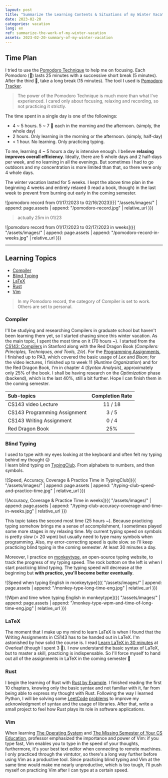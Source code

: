 ```yaml
---
layout: post
title: "Summarize the Learning Contents & Situations of my Winter Vacation"
date: 2023-02-20
categories: vacation
lang: en
ref: summarize-the-work-of-my-winter-vacation
assets: 2023-02-20-summary-of-my-winter-vacation
---
```


## Time Plan

I tried to use the [Pomodoro Technique](https://en.wikipedia.org/wiki/Pomodoro_Technique) to help me on focusing. Each Pomodoro (:tomato:) lasts 25 minutes with a successive short break (5 minutes). After the third :tomato:, take a long break (15 minutes). The tool I used is [Pomodoro Tracker](https://pomodoro-tracker.com/).
> The power of the Pomodoro Technique is much more than what I've experienced. I cared only about focusing, relaxing and recording, so not practicing it strictly.

The time spent in a single day is one of the followings:
- 4 ~ 5 hours. 5 ~ 7 :tomato: each in the morning and the afternoon. (simply, the whole day)
- 2 hours. Only learning in the morning or the afternoon. (simply, half-day)
- < 1 hour. No learning. Only practicing typing.

To me, learning 4 ~ 5 hours a day is intensive enough. I believe **relaxing improves overall efficiency**. Ideally, there are 5 whole days and 2 half-days per week, and no learning in all the evenings. But sometimes I had to go outdoors and my concentration is more limited than that, so there were only 4 whole days.

The winter vacation lasted for 5 weeks. I kept the above time plan in the beginning 4 weeks and entirely relaxed (I read a book, though) in the last week to prevent from burning out early in the coming semester.

![pomodoro record from 01/17/2023 to 02/16/2023]({{ "/assets/images/" | append: page.assets | append: "/pomodoro-record.jpg" | relative_url }})
> actually 25m in 01/23

![pomodoro record from 01/17/2023 to 02/17/2023 in weeks]({{ "/assets/images/" | append: page.assets | append: "/pomodoro-record-in-weeks.jpg" | relative_url }})

---

## Learning Topics

- [Compiler](#compiler)
- [Blind Typing](#blind-typing)
- [LaTeX](#latex)
- [Rust](#rust)
- [Vim](#vim)

> In my Pomodoro record, the category of Compiler is set to work. Others are set to personal.

### Compiler

I'll be studying and researching Compilers in graduate school but haven't been learning them yet, so I started chasing since this winter vacation.
As the main topic, I spent the most time on it (70 hours ~). I started from the [CS143: Compilers](https://web.stanford.edu/class/cs143/) in Stanford along with the Red Dragon Book (*Compilers: Principles, Techniques, and Tools, 2/e*). For the [Programming Assignments](https://github.com/Lai-YT/CS143-cool-compiler-assignments), I finished up to PA3, which covered the basic usage of *Lex* and *Bison*; for the video lectures, I finished up to week 11 (*Runtime Organization*) and for the Red Dragon Book, I'm in chapter 4 (*Syntax Analysis*), approximately only 25% of the book. I shall be having research on the *Optimization* phase (backend), which is the last 40%, still a bit further. Hope I can finish them in the coming semester.

| Sub-topics | Completion Rate |
|:----------|:--------:|
| CS143 video Lecture | 11 / 18 |
| CS143 Programming Assignment | 3 / 5 |
| CS143 Writing Assignment | 0 / 4 |
| Red Dragon Book | 25% |

### Blind Typing

I used to type with my eyes looking at the keyboard and often felt my typing behind my thought :disappointed_relieved: \
I learn blind typing on [TypingClub](https://www.typingclub.com/). From alphabets to numbers, and then symbols.

![Speed, Accuracy, Coverage & Practice Time in TypingClub]({{ "/assets/images/" | append: page.assets | append: "/typing-club-speed-and-practice-time.jpg" | relative_url }})

![Accuracy, Coverage & Practice Time in weeks]({{ "/assets/images/" | append: page.assets | append: "/typing-club-accuracy-coverage-and-time-in-weeks.jpg" | relative_url }})

This topic takes the second most time (25 hours ~). Because practicing typing somehow brings me a sense of accomplishment, I sometimes played some more stages in my relaxing time. My current typing speed on symbols is pretty slow (< 20 wpm) but usually need to type many symbols when programming. Also, my error-correcting speed is quite slow. so I'll keep practicing blind typing in the coming semester. At least 30 minutes a day.

Moreover, I practice on [monkeytype](https://github.com/monkeytypegame/monkeytype), an open-source typing website, to track the progress of my typing speed. The rock bottom on the left is when I start practicing blind typing. The typing speed will decrease at the beginning but **with practice, you'll become better eventually**.

![Speed when typing English in monkeytype]({{ "/assets/images/" | append: page.assets | append: "/monkey-type-long-time-eng.jpg" | relative_url }})

![Wpm and time when typing English in monkeytype]({{ "/assets/images/" | append: page.assets | append: "/monkey-type-wpm-and-time-of-long-time-eng.jpg" | relative_url }})

### LaTeX

The moment that I make up my mind to learn LaTeX is when I found that the Writing Assignments in CS143 has to be handed out in LaTeX. I'm astonished by how solid the course is. I read [Learn LaTeX in 30 minutes](https://www.overleaf.com/learn/latex/Learn_LaTeX_in_30_minutes) at Overleaf (though I spent 3 :tomato:). I now understand the basic syntax of LaTeX, but to master a skill, practicing is indispensable. So I'll force myself to hand out all of the assignments in LaTeX in the coming semester :rocket:

### Rust

I begin the learning of Rust with [Rust by Example](https://doc.rust-lang.org/stable/rust-by-example/). I finished reading the first 10 chapters, knowing only the basic syntax and not familiar with it, far from being able to express my thought with Rust. Following the way I learned Python, I will be solving some [LeetCode](https://leetcode.com/) [problems](https://github.com/Lai-YT/leetcode/search?l=rust) to improve my acknowledgment of syntax and the usage of libraries. After that, write a small project to feel how Rust plays its role in software applications.

### Vim

When learning [The Operating System](https://youtube.com/playlist?list=PLS0SUwlYe8czigQPzgJTH2rJtwm0LXvDX) and [The Missing Semester of Your CS Education](https://missing.csail.mit.edu/), professor emphasized the importance and power of Vim: if you type fast, Vim enables you to type in the speed of your thoughts, furthermore, it's your best text editor when connecting to remote machines. \
I only practiced through the *vimtutor*, so there's a long way further before using Vim as a productive tool. Since practicing blind typing and Vim at the same time would make me nearly unproductive, which is too tough, I'll push myself on practicing Vim after I can type at a certain speed.
